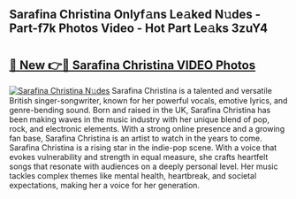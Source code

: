 ## Sarafina Christina Onlyf𝚊ns Le𝚊ked N𝚞des - Part-f7k Photos Video - Hot Part Le𝚊ks 3zuY4

# <h2><a href="http://ab17860.deff.icu/?id=Sarafina+Christina">🔗 New 👉🔴 Sarafina Christina VIDEO Photos</a></h2>

[![Sarafina Christina N𝚞des](https://i.imgur.com/rIISA9y.gif)](http://ab17860.deff.icu/?id=Sarafina+Christina)
Sarafina Christina is a talented and versatile British singer-songwriter, known for her powerful vocals, emotive lyrics, and genre-bending sound. Born and raised in the UK, Sarafina Christina has been making waves in the music industry with her unique blend of pop, rock, and electronic elements. With a strong online presence and a growing fan base, Sarafina Christina is an artist to watch in the years to come. Sarafina Christina is a rising star in the indie-pop scene. With a voice that evokes vulnerability and strength in equal measure, she crafts heartfelt songs that resonate with audiences on a deeply personal level. Her music tackles complex themes like mental health, heartbreak, and societal expectations, making her a voice for her generation.
